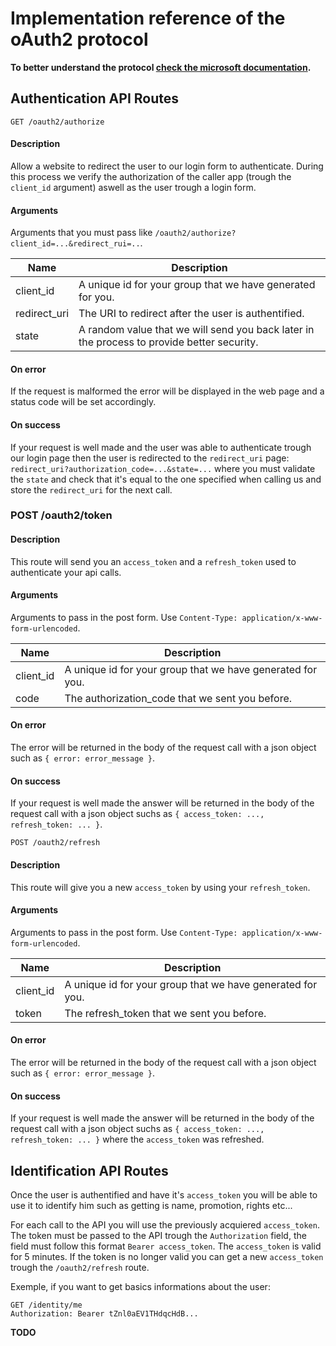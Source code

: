 # Implementation reference of the oAuth2 protocol

**To better understand the protocol [check the microsoft documentation](https://docs.microsoft.com/fr-fr/azure/active-directory/develop/v1-protocols-oauth-code).**

## Authentication API Routes
```
GET /oauth2/authorize
```

#### Description
Allow a website to redirect the user to our login form to authenticate. During this process we verify the authorization of the caller app (trough the `client_id` argument) aswell as the user trough a login form.

#### Arguments
Arguments that you must pass like `/oauth2/authorize?client_id=...&redirect_rui=..`.

| Name         | Description                                                                                |
|--------------|--------------------------------------------------------------------------------------------|
| client_id    | A unique id for your group that we have generated for you.                                 |
| redirect_uri | The URI to redirect after the user is authentified.                                        |
| state        | A random value that we will send you back later in the process to provide better security. |

#### On error
If the request is malformed the error will be displayed in the web page and a status code will be set accordingly.

#### On success
If your request is well made and the user was able to authenticate trough our login page then the user is redirected to the `redirect_uri` page: `redirect_uri?authorization_code=...&state=...` where you must validate the `state` and check that it's equal to the one specified when calling us and store the `redirect_uri` for the next call.

### POST /oauth2/token

#### Description
This route will send you an `access_token` and a `refresh_token` used to authenticate your api calls.

#### Arguments
Arguments to pass in the post form. Use `Content-Type: application/x-www-form-urlencoded`.

| Name      | Description                                                |
|-----------|------------------------------------------------------------|
| client_id | A unique id for your group that we have generated for you. |
| code      | The authorization_code that we sent you before.            |

#### On error
The error will be returned in the body of the request call with a json object such as `{ error: error_message }`.

#### On success
If your request is well made the answer will be returned in the body of the request call with a json object suchs as `{ access_token: ..., refresh_token: ... }`.

```
POST /oauth2/refresh
```

#### Description
This route will give you a new `access_token` by using your `refresh_token`.

#### Arguments
Arguments to pass in the post form. Use `Content-Type: application/x-www-form-urlencoded`.

| Name      | Description                                                |
|-----------|------------------------------------------------------------|
| client_id | A unique id for your group that we have generated for you. |
| token     | The refresh_token that we sent you before.                 |

#### On error
The error will be returned in the body of the request call with a json object such as `{ error: error_message }`.

#### On success
If your request is well made the answer will be returned in the body of the request call with a json object suchs as `{ access_token: ..., refresh_token: ... }` where the `access_token` was refreshed.

## Identification API Routes
Once the user is authentified and have it's `access_token` you will be able to use it to identify him such as getting is name, promotion, rights etc...

For each call to the API you will use the previously acquiered `access_token`. The token must be passed to the API trough the `Authorization` field, the field must follow this format `Bearer access_token`. The `access_token` is valid for 5 minutes. If the token is no longer valid you can get a new `access_token` trough the `/oauth2/refresh` route.

Exemple, if you want to get basics informations about the user:
```
GET /identity/me
Authorization: Bearer tZnl0aEV1THdqcHdB...
```



**TODO**